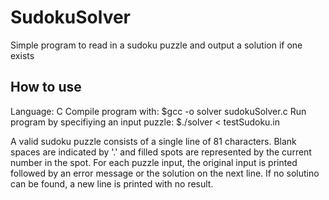# SudokuSolver
Simple program to read in a sudoku puzzle and output a solution if one exists

## How to use
Language: C
Compile program with: $gcc -o solver sudokuSolver.c 
Run program by specifiying an input puzzle: $./solver < testSudoku.in

A valid sudoku puzzle consists of a single line of 81 characters.  Blank spaces are indicated by '.' and filled spots are represented by the current number in the spot.
For each puzzle input, the original input is printed followed by an error message or the solution on the next line.  If no solutino can be found, a new line is printed with no result.
